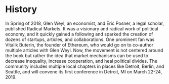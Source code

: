 # History

In Spring of 2018, Glen Weyl, an economist, and Eric Posner, a legal scholar, published Radical Markets. It was a visionary and radical work of political economy, and it quickly gained a following and sparked the creation of dozens of startups, articles, and collaborations. One prominent fan was Vitalik Buterin, the founder of Ethereum, who would go on to co-author multiple articles with Glen Weyl. Now, the movement is not centered around the book but rather the idea that market mechanisms can be used to decrease inequality, increase cooperation, and heal political divides. The community includes multiple local chapters in places like Detroit, Berlin, and Seattle, and will convene its first conference in Detroit, MI on March 22-24, 2019.

